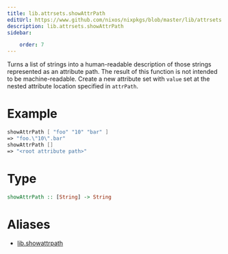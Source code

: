 ```yaml
---
title: lib.attrsets.showAttrPath
editUrl: https://www.github.com/nixos/nixpkgs/blob/master/lib/attrsets.nix#L1156C5
description: lib.attrsets.showAttrPath
sidebar:

    order: 7
---
```


Turns a list of strings into a human-readable description of those
strings represented as an attribute path. The result of this function is
not intended to be machine-readable.
Create a new attribute set with `value` set at the nested attribute location specified in `attrPath`.

# Example

```nix
showAttrPath [ "foo" "10" "bar" ]
=> "foo.\"10\".bar"
showAttrPath []
=> "<root attribute path>"
```

# Type

```haskell
showAttrPath :: [String] -> String
```


# Aliases

- [lib.showattrpath](/nix-doc-comments/reference/lib/lib-showattrpath)


